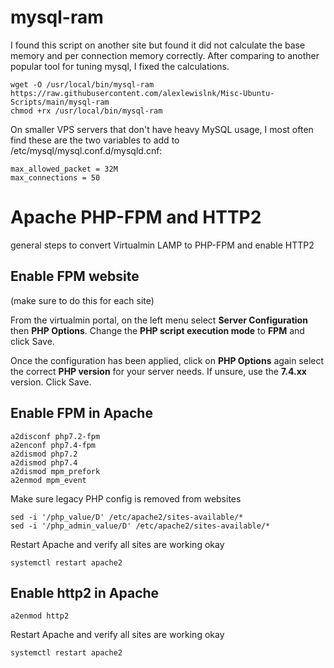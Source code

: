 # mysql-ram
I found this script on another site but found it did not calculate the base memory and per connection memory correctly. After comparing to another popular tool for tuning mysql, I fixed the calculations.
```
wget -O /usr/local/bin/mysql-ram https://raw.githubusercontent.com/alexlewislnk/Misc-Ubuntu-Scripts/main/mysql-ram
chmod +rx /usr/local/bin/mysql-ram
```
On smaller VPS servers that don't have heavy MySQL usage, I most often find these are the two variables to add to /etc/mysql/mysql.conf.d/mysqld.cnf:
```
max_allowed_packet = 32M
max_connections = 50
```

# Apache PHP-FPM and HTTP2
general steps to convert Virtualmin LAMP to PHP-FPM and enable HTTP2

## Enable FPM website
(make sure to do this for each site)

From the virtualmin portal, on the left menu select **Server Configuration** then **PHP Options**. Change the **PHP script execution mode** to **FPM** and click Save. 

Once the configuration has been applied, click on **PHP Options** again select the correct **PHP version** for your server needs. If unsure, use the **7.4.xx** version. Click Save.

## Enable FPM in Apache
```
a2disconf php7.2-fpm
a2enconf php7.4-fpm
a2dismod php7.2
a2dismod php7.4
a2dismod mpm_prefork
a2enmod mpm_event
```

Make sure legacy PHP config is removed from websites
```
sed -i '/php_value/D' /etc/apache2/sites-available/*
sed -i '/php_admin_value/D' /etc/apache2/sites-available/*
```

Restart Apache and verify all sites are working okay
```
systemctl restart apache2
```

## Enable http2 in Apache
```
a2enmod http2
```

Restart Apache and verify all sites are working okay
```
systemctl restart apache2
```
